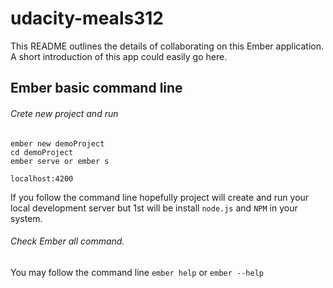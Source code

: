 # udacity-meals312

This README outlines the details of collaborating on this Ember application.
A short introduction of this app could easily go here.

## Ember basic command line
###### Crete new project and run
```
ember new demoProject
cd demoProject
ember serve or ember s
```
```base
localhost:4200
```
If you follow the command line hopefully project will create and run your local development server but 1st will be install `node.js` and `NPM` in your system.

###### Check Ember all command.
You may follow the command line `ember help` or `ember --help`

